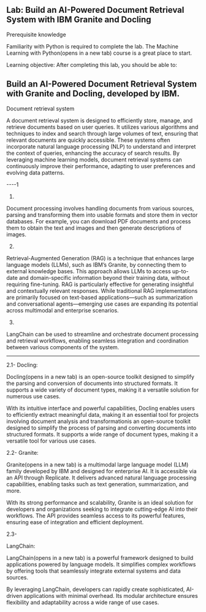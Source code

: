 Lab: Build an AI-Powered Document Retrieval System with IBM Granite and Docling
----
Prerequisite knowledge

Familiarity with Python is required to complete the lab. The Machine Learning with Python(opens in a new tab) course is a great place to start.

Learning objective: After completing this lab, you should be able to:

Build an AI-Powered Document Retrieval System with Granite and Docling, developed by IBM.
---
Document retrieval system

A document retrieval system is designed to efficiently store, manage, and retrieve documents based on user queries. It utilizes various algorithms and techniques to index and search through large volumes of text, ensuring that relevant documents are quickly accessible. These systems often incorporate natural language processing (NLP) to understand and interpret the context of queries, enhancing the accuracy of search results. By leveraging machine learning models, document retrieval systems can continuously improve their performance, adapting to user preferences and evolving data patterns.

----1

1.
Document processing involves handling documents from various sources, parsing and transforming them into usable formats and store them in vector databases. For example, you can download PDF documents and process them to obtain the text and images and then generate descriptions of images.

2.

Retrieval-Augmented Generation (RAG) is a technique that enhances large language models (LLMs), such as IBM’s Granite, by connecting them to external knowledge bases. This approach allows LLMs to access up-to-date and domain-specific information beyond their training data, without requiring fine-tuning. RAG is particularly effective for generating insightful and contextually relevant responses. While traditional RAG implementations are primarily focused on text-based applications—such as summarization and conversational agents—emerging use cases are expanding its potential across multimodal and enterprise scenarios.

3.

LangChain can be used to streamline and orchestrate document processing and retrieval workflows, enabling seamless integration and coordination between various components of the system.

------

2.1-
Docling:

Docling(opens in a new tab) is an open-source toolkit designed to simplify the parsing and conversion of documents into structured formats. It supports a wide variety of document types, making it a versatile solution for numerous use cases. 

With its intuitive interface and powerful capabilities, Docling enables users to efficiently extract meaningful data, making it an essential tool for projects involving document analysis and transformationis an open-source toolkit designed to simplify the process of parsing and converting documents into structured formats. It supports a wide range of document types, making it a versatile tool for various use cases.

2.2-
Granite:

Granite(opens in a new tab) is a multimodal large language model (LLM) family developed by IBM and designed for enterprise AI. It is accessible via an API through Replicate. It delivers advanced natural language processing capabilities, enabling tasks such as text generation, summarization, and more.

With its strong performance and scalability, Granite is an ideal solution for developers and organizations seeking to integrate cutting-edge AI into their workflows. The API provides seamless access to its powerful features, ensuring ease of integration and efficient deployment.

2.3-

LangChain:

LangChain(opens in a new tab) is a powerful framework designed to build applications powered by language models. It simplifies complex workflows by offering tools that seamlessly integrate external systems and data sources.

By leveraging LangChain, developers can rapidly create sophisticated, AI-driven applications with minimal overhead. Its modular architecture ensures flexibility and adaptability across a wide range of use cases.



